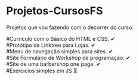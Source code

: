 # Projetos-CursosFS

Projetos que vou fazendo com o decorrer  do curso:

#Curriculo com o Básico do HTML e CSS. ✔
<br>
#Protótipo de Linktree para Lojas. ✔
<br>
#Menu de navegação simples para sites. ✔
<br>
#Site Formulário de Workshop de programação. ✔ 
<br>
#Site de uma barbershop one page. ✔ 
<br>
#Exercícios simples em JS ⏳
